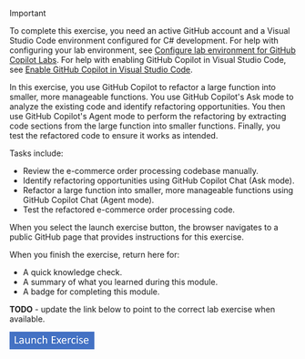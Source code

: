 > [!IMPORTANT]
> To complete this exercise, you need an active GitHub account and a Visual Studio Code environment configured for C# development. For help with configuring your lab environment, see [Configure lab environment for GitHub Copilot Labs](https://go.microsoft.com/fwlink/?linkid=2320147&azure-portal=true). For help with enabling GitHub Copilot in Visual Studio Code, see [Enable GitHub Copilot in Visual Studio Code](https://go.microsoft.com/fwlink/?linkid=2320158&azure-portal=true).

In this exercise, you use GitHub Copilot to refactor a large function into smaller, more manageable functions. You use GitHub Copilot's Ask mode to analyze the existing code and identify refactoring opportunities. You then use GitHub Copilot's Agent mode to perform the refactoring by extracting code sections from the large function into smaller functions. Finally, you test the refactored code to ensure it works as intended.

Tasks include:

- Review the e-commerce order processing codebase manually.
- Identify refactoring opportunities using GitHub Copilot Chat (Ask mode).
- Refactor a large function into smaller, more manageable functions using GitHub Copilot Chat (Agent mode).
- Test the refactored e-commerce order processing code.

When you select the launch exercise button, the browser navigates to a public GitHub page that provides instructions for this exercise.

When you finish the exercise, return here for:

- A quick knowledge check.
- A summary of what you learned during this module.
- A badge for completing this module.

**TODO** - update the link below to point to the correct lab exercise when available.

[![Button to launch exercise.](../media/launch-exercise.png)](https://go.microsoft.com/fwlink/?linkid=???&azure-portal=true)
